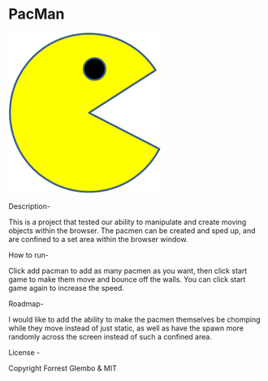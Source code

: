 # PacMan

 <img src="Pacman1.png" alt="" width="300">

Description-

This is a project that tested our ability to manipulate and create moving objects within the browser. The pacmen can be created and sped up, and are confined to a set area within the browser window.

How to run-

Click add pacman to add as many pacmen as you want, then click start game to make them move and bounce off the walls. You can click start game again to increase the speed. 

Roadmap-

I would like to add the ability to make the pacmen themselves be chomping while they move instead of just static, as well as have the spawn more randomly across the screen instead of such a confined area. 

License - 

Copyright Forrest Glembo & MIT



